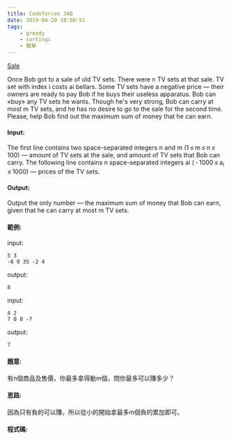 ```yaml
---
title: Codeforces 34B
date: 2019-04-20 18:50:51
tags:
    - greedy
    - sortings
    - 簡單
---
```

[Sale](https://codeforces.com/problemset/problem/34/B)

Once Bob got to a sale of old TV sets. There were n TV sets at that sale. TV set with index i costs ai bellars. Some TV sets have a negative price — their owners are ready to pay Bob if he buys their useless apparatus. Bob can «buy» any TV sets he wants. Though he's very strong, Bob can carry at most m TV sets, and he has no desire to go to the sale for the second time. Please, help Bob find out the maximum sum of money that he can earn.
<!-- more -->
#### Input:
The first line contains two space-separated integers n and m (1 ≤ m ≤ n ≤ 100) — amount of TV sets at the sale, and amount of TV sets that Bob can carry. The following line contains n space-separated integers ai ( - 1000 ≤ a<sub>i</sub> ≤ 1000) — prices of the TV sets.

#### Output:
Output the only number — the maximum sum of money that Bob can earn, given that he can carry at most m TV sets.

#### 範例:
input:
```
5 3
-6 0 35 -2 4
```
output:
```
8
```
input:
```
4 2
7 0 0 -7
```
output:
```
7
```

#### 題意:
有n個商品及售價，你最多拿得動m個，問你最多可以賺多少？

#### 思路:
因為只有負的可以賺，所以從小的開始拿最多m個負的累加即可。

#### 程式碼:
<script src="https://gist.github.com/Daviswww/31b38649f55b7f93e7e46ccafe952bee.js"></script>
